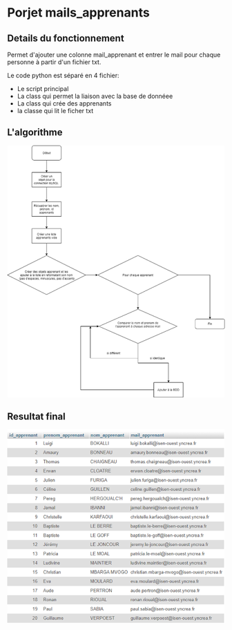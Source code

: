 # Porjet mails_apprenants

## Details du fonctionnement

Permet d'ajouter une colonne mail_apprenant et entrer le mail pour chaque personne à partir d'un fichier txt.

Le code python est séparé en 4 fichier:
- Le script principal
- La class qui permet la liaison avec la base de donnéee
- La class qui crée des apprenants
- la classe qui lit le ficher txt

## L'algorithme

![diagramme](diagramme.png)

## Resultat final

![mails](mails.PNG)
